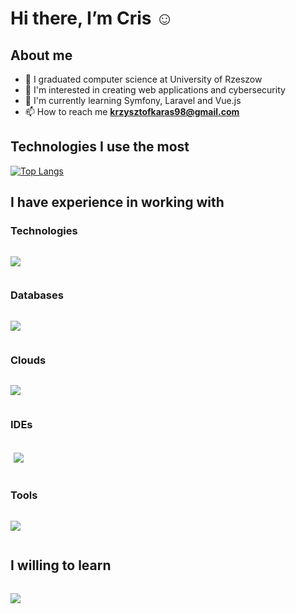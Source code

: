 # Hi there, I’m Cris :relaxed:

## About me
- :book: I graduated computer science at University of Rzeszow
- 👀 I'm interested in creating web applications and cybersecurity
- :muscle: I'm currently learning Symfony, Laravel and Vue.js
- 📫 How to reach me **krzysztofkaras98@gmail.com**

## Technologies I use the most

[![Top Langs](https://github-readme-stats.vercel.app/api/top-langs/?username=krzychu12350)](https://github.com/krzychu12350/github-readme-stats)

## I have experience in working with

### Technologies
<div style="display:flex">
  <!--
  <img src="https://www.vectorlogo.zone/logos/w3_html5/w3_html5-ar21.svg" alt="html">
  <img src="https://www.vectorlogo.zone/logos/w3_css/w3_css-ar21.svg" alt="css">
  <img src="https://www.vectorlogo.zone/logos/javascript/javascript-horizontal.svg" alt="javascript">
  <img src="https://www.vectorlogo.zone/logos/getbootstrap/getbootstrap-ar21.svg" alt="bootstrap">
  <img src="https://www.vectorlogo.zone/logos/tailwindcss/tailwindcss-ar21.svg" alt="tailwind">
  <img src="https://www.vectorlogo.zone/logos/php/php-horizontal.svg" alt="php">
  <img src="https://www.vectorlogo.zone/logos/python/python-horizontal.svg" alt="python">
  <img src="https://www.vectorlogo.zone/logos/laravel/laravel-ar21.svg" alt="laravel">
  <img src="https://www.vectorlogo.zone/logos/vuejs/vuejs-ar21.svg" alt="vue.js">
  -->
  <p align="left">
    <a href="https://skillicons.dev">
      <img src="https://skillicons.dev/icons?i=html,css,bootstrap,tailwind,js,jquery,vue,php,py,laravel,symfony,docker" />
    </a>
  </p>
</div>

### Databases
<div style="display:flex">
  <!--
  <img src="https://www.vectorlogo.zone/logos/mysql/mysql-horizontal.svg" alt="mysql">
  <img src="https://www.vectorlogo.zone/logos/postgresql/postgresql-horizontal.svg" alt="postgresql">
  <img src="https://www.vectorlogo.zone/logos/sqlite/sqlite-ar21.svg" alt="sql lite">
  -->
  <p align="left">
    <a href="https://skillicons.dev">
      <img src="https://skillicons.dev/icons?i=mysql,postgres,sqlite,redis" />
    </a>
  </p>
</div>

### Clouds
<div style="display:flex">
    <p align="left">
    <a href="https://skillicons.dev">
      <img src="https://skillicons.dev/icons?i=gcp,aws" />
    </a>
  </p>
</div>

### IDEs
<div style="display:flex; padding:5px">
  <!--
  <img width="50" src="https://easyreadme.jabed.me/IDE/phpstorm.svg" alt="php storm">
  <img width="52" src="https://easyreadme.jabed.me/IDE/pycharm.svg" alt="pycharm">
  <img width="50" src="https://easyreadme.jabed.me/text%20editors/vscode.svg" alt="vscode">  
  -->
    <p align="left">
    <a href="https://skillicons.dev">
      <img src="https://skillicons.dev/icons?i=vscode" />
    </a>
  </p>

 
</div>
  
### Tools
<div style="display:flex">
  <!--
  <img src="https://www.vectorlogo.zone/logos/git-scm/git-scm-ar21.svg" alt="git">
  <img src="https://www.vectorlogo.zone/logos/atlassian_jira/atlassian_jira-ar21.svg" alt="jira">  
  <img src="https://www.vectorlogo.zone/logos/getpostman/getpostman-ar21.svg" alt="postman">
  -->
    <p align="left">
    <a href="https://skillicons.dev">
      <img src="https://skillicons.dev/icons?i=git,github,postman,vite," />  
    </a>
  </p>
  <!--
      <img width="50px" src="https://user-images.githubusercontent.com/25181517/183912952-83784e94-629d-4c34-a961-ae2ae795b662.png" alt="vscode">
  -->
</div>

## I willing to learn
 <div style="display:flex">
    <p align="left">
    <a href="https://skillicons.dev">
      <img src="https://skillicons.dev/icons?i=graphql,ts,azure" />
    </a>
  </p>
</div>
<!--
<h3 align="left">Other</h3>
<p align="left"> <a href="https://getbootstrap.com" target="_blank"> <img src="https://raw.githubusercontent.com/devicons/devicon/master/icons/bootstrap/bootstrap-plain-wordmark.svg" alt="bootstrap" width="40" height="40"/> </a> <a href="https://www.w3schools.com/css/" target="_blank"> <img src="https://raw.githubusercontent.com/devicons/devicon/master/icons/css3/css3-original-wordmark.svg" alt="css3" width="40" height="40"/> </a> <a href="https://git-scm.com/" target="_blank"> <img src="https://www.vectorlogo.zone/logos/git-scm/git-scm-icon.svg" alt="git" width="40" height="40"/> </a> <a href="https://www.w3.org/html/" target="_blank"> <img src="https://raw.githubusercontent.com/devicons/devicon/master/icons/html5/html5-original-wordmark.svg" alt="html5" width="40" height="40"/> </a> <a href="https://developer.mozilla.org/en-US/docs/Web/JavaScript" target="_blank"> <img src="https://raw.githubusercontent.com/devicons/devicon/master/icons/javascript/javascript-original.svg" alt="javascript" width="40" height="40"/> </a> <a href="https://laravel.com/" target="_blank"> <img src="https://raw.githubusercontent.com/devicons/devicon/master/icons/laravel/laravel-plain-wordmark.svg" alt="laravel" width="40" height="40"/> </a> <a href="https://www.linux.org/" target="_blank"> <img src="https://raw.githubusercontent.com/devicons/devicon/master/icons/linux/linux-original.svg" alt="linux" width="40" height="40"/> </a> <a href="https://www.mysql.com/" target="_blank"> <img src="https://raw.githubusercontent.com/devicons/devicon/master/icons/mysql/mysql-original-wordmark.svg" alt="mysql" width="40" height="40"/> </a> <a href="https://www.oracle.com/" target="_blank"> <img src="https://raw.githubusercontent.com/devicons/devicon/master/icons/oracle/oracle-original.svg" alt="oracle" width="40" height="40"/> </a> <a href="https://www.postgresql.org" target="_blank"> <img src="https://raw.githubusercontent.com/devicons/devicon/master/icons/postgresql/postgresql-original-wordmark.svg" alt="postgresql" width="40" height="40"/> </a> <a href="https://postman.com" target="_blank"> <img src="https://www.vectorlogo.zone/logos/getpostman/getpostman-icon.svg" alt="postman" width="40" height="40"/> </a> <a href="https://www.python.org" target="_blank"> <img src="https://raw.githubusercontent.com/devicons/devicon/master/icons/python/python-original.svg" alt="python" width="40" height="40"/> </a> <a href="https://www.sqlite.org/" target="_blank"> <img src="https://www.vectorlogo.zone/logos/sqlite/sqlite-icon.svg" alt="sqlite" width="40" height="40"/> </a> </p>
-->

